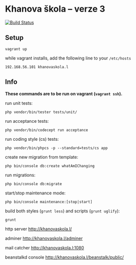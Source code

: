 Khanova škola – verze 3
=======================

[![Build Status](https://travis-ci.org/KhanovaSkola/khanovaskola-v3.svg?branch=master)](https://travis-ci.org/KhanovaSkola/khanovaskola-v3)

Setup
-----

```
vagrant up
```

while vagrant installs, add the following line to your `/etc/hosts`
```
192.168.56.101 khanovaskola.l
```

Info
----

**These commands are to be run on vagrant (`vagrant ssh`).**

run unit tests:
```
php vendor/bin/tester tests/unit/
```

run acceptance tests:
```
php vendor/bin/codecept run acceptance
```

run coding style (cs) tests:
```
php vendor/bin/phpcs -p --standard=tests/cs app
```

create new migration from template:
```
php bin/console db:create whatAmIChanging
```

run migrations:
```
php bin/console db:migrate
```

start/stop maintenance mode:
```
php bin/console maintenance:[stop|start]
```

build both styles (`grunt less`) and scripts (`grunt uglify`):
```
grunt
```

http server
http://khanovaskola.l/

adminer
http://khanovaskola.l/adminer

mail catcher
http://khanovaskola.l:1080

beanstalkd console
http://khanovaskola.l/beanstalk/public/
